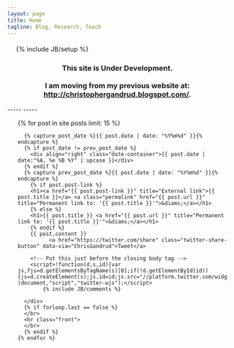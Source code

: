 ```yaml
---
layout: page
title: Home
tagline: Blog, Research, Teach
---
```

{% include JB/setup %}

<div class="well">
<h3 style ="text-align:center;">
This site is Under Development. 
<br/>
<br/>
I am moving from my previous website at: <a href = "http://christophergandrud.blogspot.com/">http://christophergandrud.blogspot.com/</a>.
</h3>
</div>
-----
-----

<style>
    li, p { font-size: 11pt; line-height: 125%; margin: 20px; }
</style>

<div id="home">

  <ul class="posts">
    {% for post in site.posts limit: 15 %}
      <div class="front">
        
      {% capture post_date %}{{ post.date | date: "%Y%m%d" }}{% endcapture %}
      {% if post_date != prev_post_date %}
        <div align="right" class="date-container">{{ post.date | date:"%A, %e %B %Y" | upcase }}</div>
      {% endif %}
      {% capture prev_post_date %}{{ post.date | date: "%Y%m%d" }}{% endcapture %}
        {% if post.post-link %}
        <h1><a href="{{ post.post-link }}" title="External link">{{ post.title }}</a> <a class="permalink" href="{{ post.url }}" title="Permanent link to: '{{ post.title }}'">&diams;</a></h1>
        {% else %}
        <h1>{{ post.title }} <a href="{{ post.url }}" title="Permanent link to: '{{ post.title }}'">&diams;</a></h1>
        {% endif %}
        {{ post.content }}
              <a href="https://twitter.com/share" class="twitter-share-button" data-via="ChrisGandrud">Tweet</a>

        <!-- Put this just before the closing body tag -->
        <script>!function(d,s,id){var         js,fjs=d.getElementsByTagName(s)[0];if(!d.getElementById(id)){js=d.createElement(s);js.id=id;js.src="//platform.twitter.com/widgets.js";fjs.parentNode.insertBefore(js,fjs);}}(document,"script","twitter-wjs");</script>
            {% include JB/comments %}

      </div>
      {% if forloop.last == false %}
      </br>
      <hr class="front">
      </br>
      {% endif %}
    {% endfor %}
  </ul>

</div>




